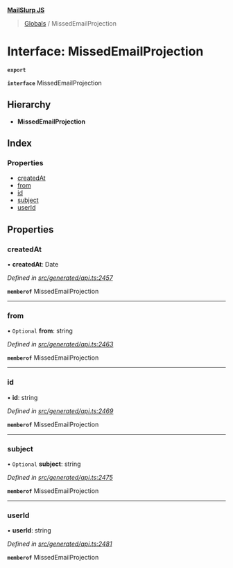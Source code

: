 **[MailSlurp JS](../README.md)**

> [Globals](../README.md) / MissedEmailProjection

# Interface: MissedEmailProjection

**`export`** 

**`interface`** MissedEmailProjection

## Hierarchy

* **MissedEmailProjection**

## Index

### Properties

* [createdAt](missedemailprojection.md#createdat)
* [from](missedemailprojection.md#from)
* [id](missedemailprojection.md#id)
* [subject](missedemailprojection.md#subject)
* [userId](missedemailprojection.md#userid)

## Properties

### createdAt

•  **createdAt**: Date

*Defined in [src/generated/api.ts:2457](https://github.com/mailslurp/mailslurp-client/blob/a36d929/src/generated/api.ts#L2457)*

**`memberof`** MissedEmailProjection

___

### from

• `Optional` **from**: string

*Defined in [src/generated/api.ts:2463](https://github.com/mailslurp/mailslurp-client/blob/a36d929/src/generated/api.ts#L2463)*

**`memberof`** MissedEmailProjection

___

### id

•  **id**: string

*Defined in [src/generated/api.ts:2469](https://github.com/mailslurp/mailslurp-client/blob/a36d929/src/generated/api.ts#L2469)*

**`memberof`** MissedEmailProjection

___

### subject

• `Optional` **subject**: string

*Defined in [src/generated/api.ts:2475](https://github.com/mailslurp/mailslurp-client/blob/a36d929/src/generated/api.ts#L2475)*

**`memberof`** MissedEmailProjection

___

### userId

•  **userId**: string

*Defined in [src/generated/api.ts:2481](https://github.com/mailslurp/mailslurp-client/blob/a36d929/src/generated/api.ts#L2481)*

**`memberof`** MissedEmailProjection
